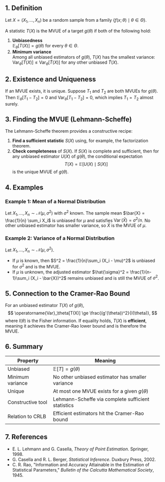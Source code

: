 ## 1. Definition

Let $X = (X_1, \dots, X_n)$ be a random sample from a family $\{ f(x;\theta) \mid \theta \in \Theta \}$.

A statistic $T(X)$ is the MVUE of a target $g(\theta)$ if both of the following hold:

1. **Unbiasedness**  
   $\mathbb{E}_\theta[T(X)] = g(\theta)$ for every $\theta \in \Theta$.
2. **Minimum variance**  
   Among all unbiased estimators of $g(\theta)$, $T(X)$ has the smallest variance:  
   $\operatorname{Var}_\theta[T(X)] \le \operatorname{Var}_\theta[\tilde{T}(X)]$ for any other unbiased $\tilde{T}(X)$.

## 2. Existence and Uniqueness

If an MVUE exists, it is unique. Suppose $T_1$ and $T_2$ are both MVUEs for $g(\theta)$. Then
$\mathbb{E}_\theta[T_1 - T_2] = 0$ and $\operatorname{Var}_\theta[T_1 - T_2] = 0$,
which implies $T_1 = T_2$ almost surely.

## 3. Finding the MVUE (Lehmann-Scheffe)

The Lehmann-Scheffe theorem provides a constructive recipe:

1. **Find a sufficient statistic** $S(X)$ using, for example, the factorization theorem.
2. **Check completeness** of $S(X)$. If $S(X)$ is complete and sufficient, then for any unbiased estimator
   $U(X)$ of $g(\theta)$, the conditional expectation
   $$
   T(X) = \mathbb{E}[U(X)\mid S(X)]
   $$
   is the unique MVUE of $g(\theta)$.

## 4. Examples

### Example 1: Mean of a Normal Distribution

Let $X_1, \dots, X_n \sim \mathcal{N}(\mu, \sigma^2)$ with $\sigma^2$ known.
The sample mean $\bar{X} = \frac{1}{n} \sum_i X_i$ is unbiased for $\mu$ and satisfies
$\operatorname{Var}(\bar{X}) = \sigma^2 / n$. No other unbiased estimator has smaller variance,
so $\bar{X}$ is the MVUE of $\mu$.

### Example 2: Variance of a Normal Distribution

Let $X_1, \dots, X_n \sim \mathcal{N}(\mu, \sigma^2)$.

- If $\mu$ is known, then $S^2 = \frac{1}{n}\sum_i (X_i - \mu)^2$ is unbiased for $\sigma^2$ and is the MVUE.
- If $\mu$ is unknown, the adjusted estimator
  $\hat{\sigma}^2 = \frac{1}{n-1}\sum_i (X_i - \bar{X})^2$ remains unbiased and is still the MVUE of $\sigma^2$.

## 5. Connection to the Cramer-Rao Bound

For an unbiased estimator $T(X)$ of $g(\theta)$,
$$
\operatorname{Var}_\theta[T(X)] \ge \frac{(g'(\theta))^2}{I(\theta)},
$$
where $I(\theta)$ is the Fisher information. If equality holds, $T(X)$ is **efficient**,
meaning it achieves the Cramer-Rao lower bound and is therefore the MVUE.

## 6. Summary

| Property           | Meaning                                           |
| ------------------ | ------------------------------------------------- |
| Unbiased           | $\mathbb{E}[T] = g(\theta)$                       |
| Minimum variance   | No other unbiased estimator has smaller variance  |
| Unique             | At most one MVUE exists for a given $g(\theta)$   |
| Constructive tool  | Lehmann-Scheffe via complete sufficient statistics |
| Relation to CRLB   | Efficient estimators hit the Cramer-Rao bound     |

## 7. References

- E. L. Lehmann and G. Casella, *Theory of Point Estimation*. Springer, 1998.
- G. Casella and R. L. Berger, *Statistical Inference*. Duxbury Press, 2002.
- C. R. Rao, "Information and Accuracy Attainable in the Estimation of Statistical Parameters," *Bulletin of the Calcutta Mathematical Society*, 1945.
